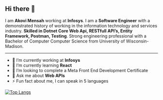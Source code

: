 
## Hi there 👋

I am **Akovi Mensah** working at **Infosys**. I am a **Software Engineer** with a demonstrated history of working in the information technology and services industry. **Skilled in Dotnet Core Web Api, RESTfull API’s, Entity Framework, Postman, Testing**. Strong engineering professional with a Bachelor of Computer Computer Science from University of Wisconsin-Madison.


---

- 🔭 I’m currently working at **Infosys**
- 🌱 I’m currently learning **React**
- 👯 I’m looking to complete a Meta Front End Development Certificate
- 💬 Ask me about **Web APIs**
- ⚡ Fun fact about me, I can speak in 5 languages

[![Top Langs](https://github-readme-stats.vercel.app/api/top-langs/?username=AkoviMensah)](https://github.com/AkoviMensah/github-readme-stats)
